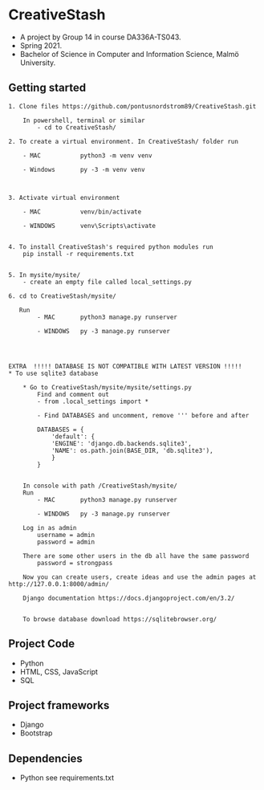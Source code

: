 # CreativeStash
- A project by Group 14 in course DA336A-TS043.
- Spring 2021. 
- Bachelor of Science in Computer and Information Science, Malmö University.

## Getting started

    1. Clone files https://github.com/pontusnordstrom89/CreativeStash.git
        
        In powershell, terminal or similar
            - cd to CreativeStash/

    2. To create a virtual environment. In CreativeStash/ folder run 
        
        - MAC           python3 -m venv venv

        - Windows       py -3 -m venv venv

    

    3. Activate virtual environment

        - MAC           venv/bin/activate

        - WINDOWS       venv\Scripts\activate


    4. To install CreativeStash's required python modules run
        pip install -r requirements.txt


    5. In mysite/mysite/
        - create an empty file called local_settings.py

    6. cd to CreativeStash/mysite/

       Run 
            - MAC       python3 manage.py runserver

            - WINDOWS   py -3 manage.py runserver




    EXTRA  !!!!! DATABASE IS NOT COMPATIBLE WITH LATEST VERSION !!!!!
    * To use sqlite3 database 

        * Go to CreativeStash/mysite/mysite/settings.py
            Find and comment out 
            - from .local_settings import *

            - Find DATABASES and uncomment, remove ''' before and after

            DATABASES = {
                'default': {
                'ENGINE': 'django.db.backends.sqlite3',
                'NAME': os.path.join(BASE_DIR, 'db.sqlite3'),
                }
            }


        In console with path /CreativeStash/mysite/ 
        Run 
            - MAC       python3 manage.py runserver

            - WINDOWS   py -3 manage.py runserver

        Log in as admin
            username = admin
            password = admin

        There are some other users in the db all have the same password
            password = strongpass

        Now you can create users, create ideas and use the admin pages at http://127.0.0.1:8000/admin/

        Django documentation https://docs.djangoproject.com/en/3.2/


        To browse database download https://sqlitebrowser.org/






## Project Code
- Python
- HTML, CSS, JavaScript
- SQL

## Project frameworks
- Django
- Bootstrap

## Dependencies
- Python see requirements.txt
